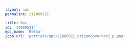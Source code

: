```yaml
---
layout: npc
permalink: /11000521

title: Npc
id: '11000521'
npc_name: 'Belma'
icon_url: 'portrait/npc/11000521_prisongovernor2_p.png'
---
```

